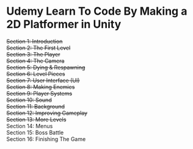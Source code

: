 # Udemy Learn To Code By Making a 2D Platformer in Unity
~~Section 1:  Introduction <br>~~
~~Section 2:  The First Level <br>~~
~~Section 3:  The Player <br>~~
~~Section 4:  The Camera <br>~~
~~Section 5:  Dying & Respawning <br>~~
~~Section 6:  Level Pieces <br>~~
~~Section 7:  User Interface (UI) <br>~~
~~Section 8:  Making Enemies <br>~~
~~Section 9:  Player Systems <br>~~
~~Section 10: Sound <br>~~
~~Section 11: Background <br>~~
~~Section 12: Improving Gameplay <br>~~
~~Section 13: More Levels <br>~~
Section 14: Menus <br>
Section 15: Boss Battle <br>
Section 16: Finishing The Game
